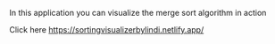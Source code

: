 In this application you can visualize the merge sort algorithm in action

Click here https://sortingvisualizerbylindi.netlify.app/
